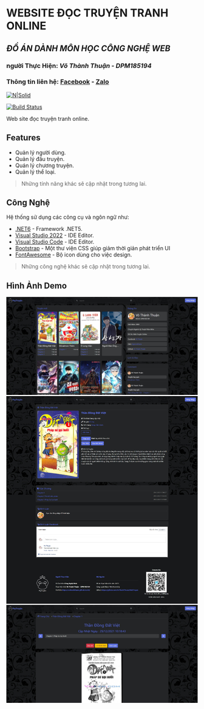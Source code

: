 ﻿# WEBSITE ĐỌC TRUYỆN TRANH ONLINE
## _ĐỒ ÁN DÀNH MÔN HỌC CÔNG NGHỆ WEB_
### người Thực Hiện: _Võ Thành Thuận - DPM185194_
### Thông tin liên hệ: [Facebook](https://www.facebook.com/anome69/) - [Zalo](zalo.me/anome69)
[![N|Solid](https://cldup.com/dTxpPi9lDf.thumb.png)](https://nodesource.com/products/nsolid)

[![Build Status](https://travis-ci.org/joemccann/dillinger.svg?branch=master)](https://travis-ci.org/joemccann/dillinger)

Web site đọc truyện tranh online.

## Features
- Quản lý người dùng.
- Quản lý đầu truyện.
- Quán lý chương truyện.
- Quản lý thể loại.
> Những tính năng khác sẽ cập nhật trong tương lai.

## Công Nghệ
Hệ thống sử dụng các công cụ và ngôn ngữ như:

- [.NET6](https://dotnet.microsoft.com/download/dotnet/6.0) - Framework .NET5.
- [Visual Studio 2022](https://visualstudio.microsoft.com/) - IDE Editor.
- [Visual Studio Code](https://code.visualstudio.com/) - IDE Editor.
- [Bootstrap](https://getbootstrap.com/) - Một thư viện CSS giúp giảm thời giản phát triển UI
- [FontAwesome](https://fontawesome.com/) - Bộ icon dùng cho việc design.
> Những công nghệ khác sẽ cập nhật trong tương lai.

## Hình Ảnh Demo
![Trang chủ](https://github.com/VoThanhThuan/WebTruyen/blob/master/image-TrangChu.jpg?raw=true)
![Trang chi tiết](https://github.com/VoThanhThuan/WebTruyen/blob/master/imag-ChiTiet.jpg?raw=true)
![Trang chủ](https://github.com/VoThanhThuan/WebTruyen/blob/master/image-DocTruyen.jpg?raw=true)